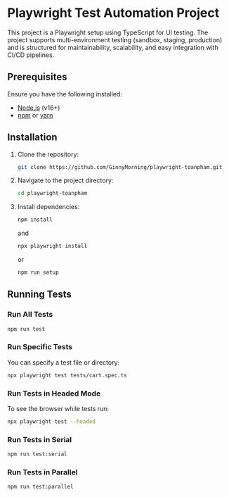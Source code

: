 
# Playwright Test Automation Project

This project is a Playwright setup using TypeScript for UI testing. The project supports multi-environment testing (sandbox, staging, production) and is structured for maintainability, scalability, and easy integration with CI/CD pipelines.

## Prerequisites

Ensure you have the following installed:

- [Node.js](https://nodejs.org/) (v16+)
- [npm](https://www.npmjs.com/) or [yarn](https://yarnpkg.com/)

## Installation

1. Clone the repository:

   ```bash
   git clone https://github.com/GinnyMorning/playwright-toanpham.git
   ```

2. Navigate to the project directory:

   ```bash
   cd playwright-toanpham
   ```

3. Install dependencies:

   ```bash
   npm install
   ```
   and
   ```bash
   npx playwright install
   ```

   or

   ```bash
   npm run setup
   ```

## Running Tests

### Run All Tests

```bash
npm run test
```

### Run Specific Tests

You can specify a test file or directory:

```bash
npx playwright test tests/cart.spec.ts
```

### Run Tests in Headed Mode

To see the browser while tests run:

```bash
npx playwright test --headed
```

### Run Tests in Serial

```bash
npm run test:serial
```
### Run Tests in Parallel

```bash
npm run test:parallel
```